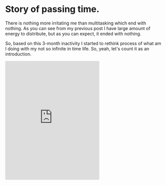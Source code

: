 # Story of passing time. 

There is nothing more irritating me than multitasking which end with nothing. 
As you can see from my previous post I have large amount of energy to distribute, but as you can expect, it ended with  nothing. 

So, based on this 3-month inactivity I started to rethink process of what am I doing with my not so infinite in time life. So, yeah, let's count it as an introduction. 

<iframe src="https://open.spotify.com/track/4AQwwsz0ztRx4YKNb1GdBB?si=f6fbcba2c32e4592" width="300" height="380" frameborder="0" allowtransparency="true" allow="encrypted-media"></iframe>
